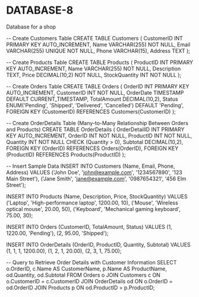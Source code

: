 # DATABASE-8
Database for a shop

-- Create Customers Table
CREATE TABLE Customers (
    CustomerID INT PRIMARY KEY AUTO_INCREMENT,
    Name VARCHAR(255) NOT NULL,
    Email VARCHAR(255) UNIQUE NOT NULL,
    Phone VARCHAR(15),
    Address TEXT
);

-- Create Products Table
CREATE TABLE Products (
    ProductID INT PRIMARY KEY AUTO_INCREMENT,
    Name VARCHAR(255) NOT NULL,
    Description TEXT,
    Price DECIMAL(10,2) NOT NULL,
    StockQuantity INT NOT NULL
);

-- Create Orders Table
CREATE TABLE Orders (
    OrderID INT PRIMARY KEY AUTO_INCREMENT,
    CustomerID INT NOT NULL,
    OrderDate TIMESTAMP DEFAULT CURRENT_TIMESTAMP,
    TotalAmount DECIMAL(10,2),
    Status ENUM('Pending', 'Shipped', 'Delivered', 'Cancelled') DEFAULT 'Pending',
    FOREIGN KEY (CustomerID) REFERENCES Customers(CustomerID)
);

-- Create OrderDetails Table (Many-to-Many Relationship Between Orders and Products)
CREATE TABLE OrderDetails (
    OrderDetailID INT PRIMARY KEY AUTO_INCREMENT,
    OrderID INT NOT NULL,
    ProductID INT NOT NULL,
    Quantity INT NOT NULL CHECK (Quantity > 0),
    Subtotal DECIMAL(10,2),
    FOREIGN KEY (OrderID) REFERENCES Orders(OrderID),
    FOREIGN KEY (ProductID) REFERENCES Products(ProductID)
);

-- Insert Sample Data
INSERT INTO Customers (Name, Email, Phone, Address)
VALUES 
    ('John Doe', 'john@example.com', '1234567890', '123 Main Street'),
    ('Jane Smith', 'jane@example.com', '0987654321', '456 Elm Street');

INSERT INTO Products (Name, Description, Price, StockQuantity)
VALUES
    ('Laptop', 'High-performance laptop', 1200.00, 10),
    ('Mouse', 'Wireless optical mouse', 20.00, 50),
    ('Keyboard', 'Mechanical gaming keyboard', 75.00, 30);

INSERT INTO Orders (CustomerID, TotalAmount, Status)
VALUES
    (1, 1220.00, 'Pending'),
    (2, 95.00, 'Shipped');

INSERT INTO OrderDetails (OrderID, ProductID, Quantity, Subtotal)
VALUES
    (1, 1, 1, 1200.00),
    (1, 2, 1, 20.00),
    (2, 3, 1, 75.00);

-- Query to Retrieve Order Details with Customer Information
SELECT o.OrderID, c.Name AS CustomerName, p.Name AS ProductName, od.Quantity, od.Subtotal
FROM Orders o
JOIN Customers c ON o.CustomerID = c.CustomerID
JOIN OrderDetails od ON o.OrderID = od.OrderID
JOIN Products p ON od.ProductID = p.ProductID;
